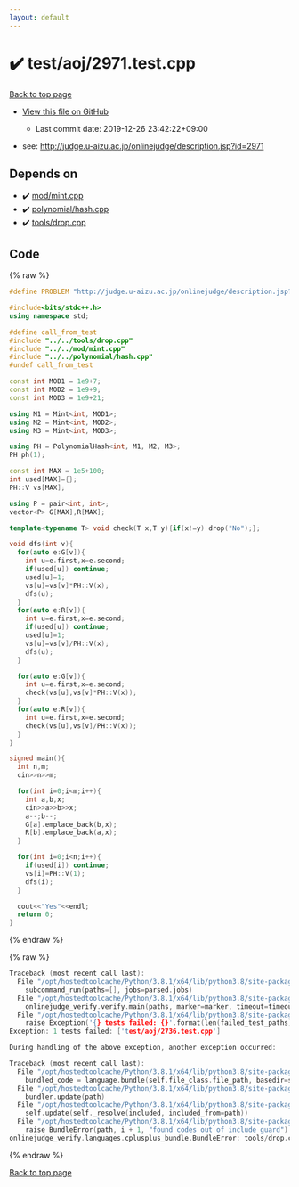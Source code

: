 ```yaml
---
layout: default
---
```


<!-- mathjax config similar to math.stackexchange -->
<script type="text/javascript" async
  src="https://cdnjs.cloudflare.com/ajax/libs/mathjax/2.7.5/MathJax.js?config=TeX-MML-AM_CHTML">
</script>
<script type="text/x-mathjax-config">
  MathJax.Hub.Config({
    TeX: { equationNumbers: { autoNumber: "AMS" }},
    tex2jax: {
      inlineMath: [ ['$','$'] ],
      processEscapes: true
    },
    "HTML-CSS": { matchFontHeight: false },
    displayAlign: "left",
    displayIndent: "2em"
  });
</script>

<script type="text/javascript" src="https://cdnjs.cloudflare.com/ajax/libs/jquery/3.4.1/jquery.min.js"></script>
<script src="https://cdn.jsdelivr.net/npm/jquery-balloon-js@1.1.2/jquery.balloon.min.js" integrity="sha256-ZEYs9VrgAeNuPvs15E39OsyOJaIkXEEt10fzxJ20+2I=" crossorigin="anonymous"></script>
<script type="text/javascript" src="../../../assets/js/copy-button.js"></script>
<link rel="stylesheet" href="../../../assets/css/copy-button.css" />


# :heavy_check_mark: test/aoj/2971.test.cpp

<a href="../../../index.html">Back to top page</a>

* <a href="{{ site.github.repository_url }}/blob/master/test/aoj/2971.test.cpp">View this file on GitHub</a>
    - Last commit date: 2019-12-26 23:42:22+09:00


* see: <a href="http://judge.u-aizu.ac.jp/onlinejudge/description.jsp?id=2971">http://judge.u-aizu.ac.jp/onlinejudge/description.jsp?id=2971</a>


## Depends on

* :heavy_check_mark: <a href="../../../library/mod/mint.cpp.html">mod/mint.cpp</a>
* :heavy_check_mark: <a href="../../../library/polynomial/hash.cpp.html">polynomial/hash.cpp</a>
* :heavy_check_mark: <a href="../../../library/tools/drop.cpp.html">tools/drop.cpp</a>


## Code

<a id="unbundled"></a>
{% raw %}
```cpp
#define PROBLEM "http://judge.u-aizu.ac.jp/onlinejudge/description.jsp?id=2971"

#include<bits/stdc++.h>
using namespace std;

#define call_from_test
#include "../../tools/drop.cpp"
#include "../../mod/mint.cpp"
#include "../../polynomial/hash.cpp"
#undef call_from_test

const int MOD1 = 1e9+7;
const int MOD2 = 1e9+9;
const int MOD3 = 1e9+21;

using M1 = Mint<int, MOD1>;
using M2 = Mint<int, MOD2>;
using M3 = Mint<int, MOD3>;

using PH = PolynomialHash<int, M1, M2, M3>;
PH ph(1);

const int MAX = 1e5+100;
int used[MAX]={};
PH::V vs[MAX];

using P = pair<int, int>;
vector<P> G[MAX],R[MAX];

template<typename T> void check(T x,T y){if(x!=y) drop("No");};

void dfs(int v){
  for(auto e:G[v]){
    int u=e.first,x=e.second;
    if(used[u]) continue;
    used[u]=1;
    vs[u]=vs[v]*PH::V(x);
    dfs(u);
  }
  for(auto e:R[v]){
    int u=e.first,x=e.second;
    if(used[u]) continue;
    used[u]=1;
    vs[u]=vs[v]/PH::V(x);
    dfs(u);
  }

  for(auto e:G[v]){
    int u=e.first,x=e.second;
    check(vs[u],vs[v]*PH::V(x));
  }
  for(auto e:R[v]){
    int u=e.first,x=e.second;
    check(vs[u],vs[v]/PH::V(x));
  }
}

signed main(){
  int n,m;
  cin>>n>>m;

  for(int i=0;i<m;i++){
    int a,b,x;
    cin>>a>>b>>x;
    a--;b--;
    G[a].emplace_back(b,x);
    R[b].emplace_back(a,x);
  }

  for(int i=0;i<n;i++){
    if(used[i]) continue;
    vs[i]=PH::V(1);
    dfs(i);
  }

  cout<<"Yes"<<endl;
  return 0;
}

```
{% endraw %}

<a id="bundled"></a>
{% raw %}
```cpp
Traceback (most recent call last):
  File "/opt/hostedtoolcache/Python/3.8.1/x64/lib/python3.8/site-packages/onlinejudge_verify/main.py", line 181, in main
    subcommand_run(paths=[], jobs=parsed.jobs)
  File "/opt/hostedtoolcache/Python/3.8.1/x64/lib/python3.8/site-packages/onlinejudge_verify/main.py", line 59, in subcommand_run
    onlinejudge_verify.verify.main(paths, marker=marker, timeout=timeout, jobs=jobs)
  File "/opt/hostedtoolcache/Python/3.8.1/x64/lib/python3.8/site-packages/onlinejudge_verify/verify.py", line 133, in main
    raise Exception('{} tests failed: {}'.format(len(failed_test_paths), [str(path.relative_to(pathlib.Path.cwd())) for path in failed_test_paths]))
Exception: 1 tests failed: ['test/aoj/2736.test.cpp']

During handling of the above exception, another exception occurred:

Traceback (most recent call last):
  File "/opt/hostedtoolcache/Python/3.8.1/x64/lib/python3.8/site-packages/onlinejudge_verify/docs.py", line 347, in write_contents
    bundled_code = language.bundle(self.file_class.file_path, basedir=self.cpp_source_path)
  File "/opt/hostedtoolcache/Python/3.8.1/x64/lib/python3.8/site-packages/onlinejudge_verify/languages/cplusplus.py", line 63, in bundle
    bundler.update(path)
  File "/opt/hostedtoolcache/Python/3.8.1/x64/lib/python3.8/site-packages/onlinejudge_verify/languages/cplusplus_bundle.py", line 182, in update
    self.update(self._resolve(included, included_from=path))
  File "/opt/hostedtoolcache/Python/3.8.1/x64/lib/python3.8/site-packages/onlinejudge_verify/languages/cplusplus_bundle.py", line 151, in update
    raise BundleError(path, i + 1, "found codes out of include guard")
onlinejudge_verify.languages.cplusplus_bundle.BundleError: tools/drop.cpp: line 5: found codes out of include guard

```
{% endraw %}

<a href="../../../index.html">Back to top page</a>

